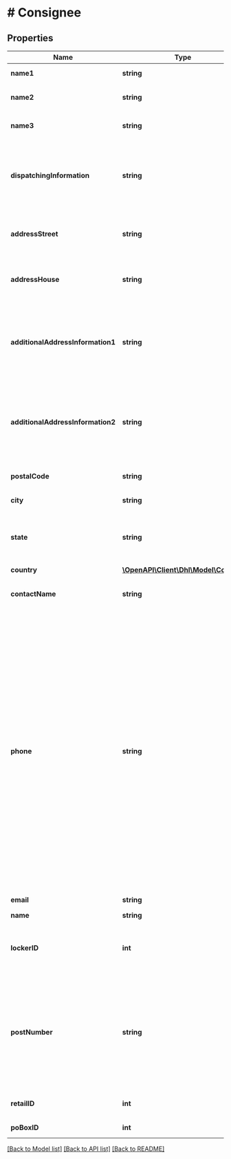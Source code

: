 # # Consignee

## Properties

Name | Type | Description | Notes
------------ | ------------- | ------------- | -------------
**name1** | **string** | Name1. Line 1 of name information |
**name2** | **string** | An optional, additional line of name information | [optional]
**name3** | **string** | An optional, additional line of name information | [optional]
**dispatchingInformation** | **string** | An optional, additional line of address. It&#39;s only usable for a few countries, e.g. Belgium. It is positioned below name3 on the label. | [optional]
**addressStreet** | **string** | Line 1 of the street address. This is just the street name. Can also include house number. |
**addressHouse** | **string** | Line 1 of the street address. This is just the house number. Can be added to street name instead. | [optional]
**additionalAddressInformation1** | **string** | Additional information that is positioned either behind or below addressStreet on the label. If it is printed and where exactly depends on the country. | [optional]
**additionalAddressInformation2** | **string** | Additional information that is positioned either behind or below addressStreet on the label. If it is printed and where exactly depends on the country. | [optional]
**postalCode** | **string** | Postal code of the P.O. Box (Postfach) location |
**city** | **string** | City of the P.O. Box (Postfach) location |
**state** | **string** | State, province or territory. For the USA please use the official regional ISO-Codes, e.g. US-AL. | [optional]
**country** | [**\OpenAPI\Client\Dhl\Model\Country**](Country.md) |  |
**contactName** | **string** | optional contact name. (this is not the primary name printed on label) | [optional]
**phone** | **string** | Please note that, in accordance with Art. 4 No. 11 GDPR, you must obtain the recipient&#39;s consent to forward their phone number to Deutsche Post DHL Group. For shipments within Germany, the phone number cannot be transmitted. In some countries the provision of a telephone number and/or e-mail address is mandatory for a delivery to a droppoint. If your recipient has objected to the disclosure of their telephone number and/or e-mail address, the shipment can only be delivered in these countries using the service Premium. | [optional]
**email** | **string** | Email address of the consignee | [optional]
**name** | **string** | Name |
**lockerID** | **int** | Packstationnummer. Three digit number identifying the parcel locker in conjunction with city and postal code |
**postNumber** | **string** | postNumber (Postnummer) is the official account number a private DHL Customer gets upon registration. To address a post office or retail outlet directly, either the post number or e-mail address of the consignee is needed. |
**retailID** | **int** | Id or Number of Post office / Filiale / outlet / parcel shop |
**poBoxID** | **int** | Number of P.O. Box (Postfach) |

[[Back to Model list]](../../README.md#models) [[Back to API list]](../../README.md#endpoints) [[Back to README]](../../README.md)
